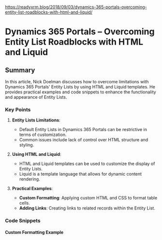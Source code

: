 https://readyxrm.blog/2018/09/03/dynamics-365-portals-overcoming-entity-list-roadblocks-with-html-and-liquid/

# Dynamics 365 Portals – Overcoming Entity List Roadblocks with HTML and Liquid

## Summary

In this article, Nick Doelman discusses how to overcome limitations with Dynamics 365 Portals' Entity Lists by using HTML and Liquid templates. He provides practical examples and code snippets to enhance the functionality and appearance of Entity Lists.

### Key Points

1. **Entity Lists Limitations**:
   - Default Entity Lists in Dynamics 365 Portals can be restrictive in terms of customization.
   - Common issues include lack of control over HTML structure and styling.

2. **Using HTML and Liquid**:
   - HTML and Liquid templates can be used to customize the display of Entity Lists.
   - Liquid is a template language that allows for dynamic content rendering.

3. **Practical Examples**:
   - **Custom Formatting**: Applying custom HTML and CSS to format table cells.
   - **Adding Links**: Creating links to related records within the Entity List.

### Code Snippets

#### Custom Formatting Example



